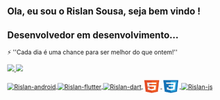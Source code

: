 ## Ola, eu sou o Rislan Sousa, seja bem vindo !

## Desenvolvedor em desenvolvimento...
⚡ ''Cada dia é uma chance para ser melhor do que ontem!''


<div>
<a href="https://github.com/RislanSousa">
<img height="180em" src="https://github-readme-stats.vercel.app/api?username=RislanSousa&show_icons=true&theme=dracula&include_all_commits=true&count_private=true"/>
<img height="180em" src="https://github-readme-stats.vercel.app/api/top-langs/?username=RislanSousa&layout=compact&langs_count=7&theme=dracula"/>
</div>
<div style="display: inline_block"> <br>
<img align="center" alt="Rislan-android"  height="30" width="40" src= "https://cdn.jsdelivr.net/gh/devicons/devicon/icons/androidstudio/androidstudio-original.svg" />
<img align="center"  alt="Rislan-flutter"  height="30" width="40" src="https://cdn.jsdelivr.net/gh/devicons/devicon/icons/flutter/flutter-original.svg" />
<img align="center"  alt="Rislan-dart"  height="30" width="40" src="https://cdn.jsdelivr.net/gh/devicons/devicon/icons/dart/dart-original.svg"/>
<img align="center" alt="Rislan-HTML" height="30" width="40" src="https://raw.githubusercontent.com/devicons/devicon/master/icons/html5/html5-original.svg">
<img align="center" alt="Rislan-CSS" height="30" width="40" src="https://raw.githubusercontent.com/devicons/devicon/master/icons/css3/css3-original.svg">
<img align="center" alt="Rislan-js" heigth="29" width="39" src="https://cdn.jsdelivr.net/gh/devicons/devicon/icons/javascript/javascript-original.svg"/>
</div>
  
##

